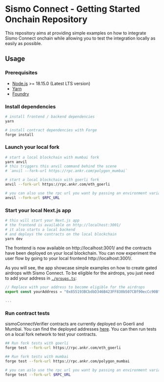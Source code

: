 # Sismo Connect - Getting Started Onchain Repository

This repository aims at providing simple examples on how to integrate Sismo Connect onchain while allowing you to test the integration locally as easily as possible.

## Usage

### Prerequisites

- [Node.js](https://nodejs.org/en/download/) >= 18.15.0 (Latest LTS version)
- [Yarn](https://classic.yarnpkg.com/en/docs/install)
- [Foundry](https://book.getfoundry.sh/)

### Install dependencies

```bash
# install frontend / backend dependencies
yarn

# install contract dependencies with Forge
forge install
```

### Launch your local fork

```bash
# start a local blockchain with mumbai fork
yarn anvil
# this triggers this anvil command behind the scene
# `anvil --fork-url https://rpc.ankr.com/polygon_mumbai`

# start a local blockchain with goerli fork
anvil --fork-url https://rpc.ankr.com/eth_goerli

# you can also use the rpc url you want by passing an environment variable
anvil --fork-url $RPC_URL
```

### Start your local Next.js app

```bash
# this will start your Next.js app
# the frontend is available on http://localhost:3001/
# it also starts a local backend
# and deploys the contracts on the local blockchain
yarn dev
```

The frontend is now available on http://localhost:3001/ and the contracts have been deployed on your local blockchain.
You can now experiment the user flow by going to your local frontend http://localhost:3001/.

As you will see, the app showcase simple examples on how to create gated airdrops with Sismo Connect.
To be eligible for the airdrops, you just need to add your address in [`./groups.ts`](./groups.ts):

```ts
// Replace with your address to become eligible for the airdrops
export const yourAddress = "0x855193BCbdbD346B423FF830b507CBf90ecCc90B"; // <--- Replace with your address

...
```

### Run contract tests

sismoConnectVerifier contracts are currently deployed on Goerli and Mumbai.
You can find the deployed addresses [here](https://docs.sismo.io/sismo-docs/technical-documentation/sismo-101).
You can then run tests on a local fork network to test your contracts.

```bash
## Run fork tests with goerli
forge test --fork-url https://rpc.ankr.com/eth_goerli

## Run fork tests with mumbai
forge test --fork-url https://rpc.ankr.com/polygon_mumbai

# you can aslo use the rpc url you want by passing an environment variable
forge test --fork-url $RPC_URL
```
